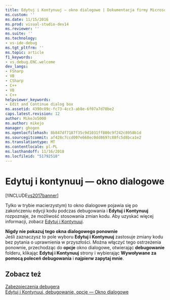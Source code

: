 ```yaml
---
title: Edytuj i Kontynuuj — okno dialogowe | Dokumentacja firmy Microsoft
ms.custom: ''
ms.date: 11/15/2016
ms.prod: visual-studio-dev14
ms.reviewer: ''
ms.suite: ''
ms.technology:
- vs-ide-debug
ms.tgt_pltfrm: ''
ms.topic: article
f1_keywords:
- vs.debug.ENC.welcome
dev_langs:
- FSharp
- VB
- CSharp
- C++
- VB
- C++
helpviewer_keywords:
- Edit and Continue dialog box
ms.assetid: 4390c09c-fc73-4cc3-ab8e-6f07a7d70be2
caps.latest.revision: 12
author: MikeJo5000
ms.author: mikejo
manager: ghogen
ms.openlocfilehash: 8b847df7187f35c9d1031ff800c9f242c8958b1d
ms.sourcegitcommit: af428c7ccd007e668ec0dd8697c88fc5d8bca1e2
ms.translationtype: MT
ms.contentlocale: pl-PL
ms.lasthandoff: 11/16/2018
ms.locfileid: "51792518"
---
```

# <a name="edit-and-continue-dialog-box"></a>Edytuj i kontynuuj — okno dialogowe
[!INCLUDE[vs2017banner](../includes/vs2017banner.md)]

Tylko w trybie macierzystym) to okno dialogowe pojawia się po zakończeniu edycji kodu podczas debugowania i **Edytuj i Kontynuuj** rozpoznaje, że możliwość stosowania zmian kodu. Aby uzyskać więcej informacji, zobacz [Edytuj i Kontynuuj](../debugger/edit-and-continue.md).  
  
 **Nigdy nie pokazuj tego okna dialogowego ponownie**  
 Jeśli zaznaczysz to pole wyboru **Edytuj i Kontynuuj** zastosuje zmiany kodu bez pytania o uprawnienia w przyszłości. Można włączyć tego ostrzeżenia ponownie, przechodząc do **opcje** okno dialogowe, otwierając **debugowanie** folderu, klikając **Edytuj i Kontynuuj** strony i wybierając **Wywoływane za pomocą poleceń debugowania** i **najpierw zapytaj mnie**.  
  
## <a name="see-also"></a>Zobacz też  
 [Zabezpieczenia debugera](../debugger/debugger-security.md)   
 [Edytuj i Kontynuuj, debugowanie, opcje — Okno dialogowe](http://msdn.microsoft.com/library/009d225f-ef65-463f-a146-e4c518f86103)



